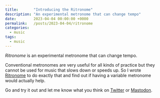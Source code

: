 ```yaml
---
title:       "Introducing the Ritronome"
description: "An experimental metronome that can change tempo"
date:        2023-04-04 00:00:00 +0000
permalink:   /posts/2023-04-04/ritronome
categories:
  - music
tags:
  - music
---
```


_Ritronome_ is an experimental metronome that can change tempo.

Conventional metronomes are very useful for all kinds of practice but they cannot be used for music that slows down or speeds up.
So I wrote [Ritronome](/rit) to do exactly that and find out if having a variable metronome would actually help.

Go and try it out and let me know what you think on [Twitter](https://twitter.com/channingwalton) or [Mastodon](https://types.pl/@channingwalton).